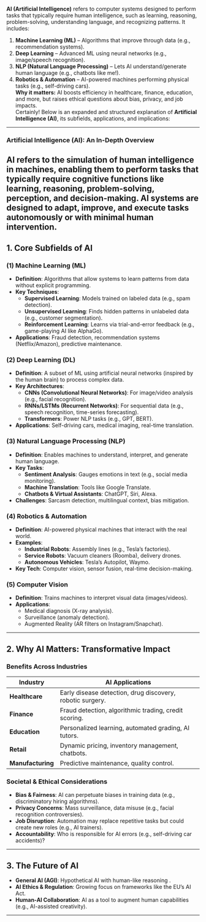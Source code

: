 **AI (Artificial Intelligence)** refers to computer systems designed to perform tasks that typically require human intelligence, such as learning, reasoning, problem-solving, understanding language, and recognizing patterns. It includes:  

1. **Machine Learning (ML)** – Algorithms that improve through data (e.g., recommendation systems).  
2. **Deep Learning** – Advanced ML using neural networks (e.g., image/speech recognition).  
3. **NLP (Natural Language Processing)** – Lets AI understand/generate human language (e.g., chatbots like me!).  
4. **Robotics & Automation** – AI-powered machines performing physical tasks (e.g., self-driving cars).  
**Why it matters:** AI boosts efficiency in healthcare, finance, education, and more, but raises ethical questions about bias, privacy, and job impacts.  
Certainly! Below is an expanded and structured explanation of **Artificial Intelligence (AI)**, its subfields, applications, and implications:
---
### **Artificial Intelligence (AI): An In-Depth Overview**
AI refers to the simulation of human intelligence in machines, enabling them to perform tasks that typically require cognitive functions like learning, reasoning, problem-solving, perception, and decision-making. AI systems are designed to adapt, improve, and execute tasks autonomously or with minimal human intervention.
---
## **1. Core Subfields of AI**
### **(1) Machine Learning (ML)**
   - **Definition**: Algorithms that allow systems to learn patterns from data without explicit programming.  
   - **Key Techniques**:
     - **Supervised Learning**: Models trained on labeled data (e.g., spam detection).  
     - **Unsupervised Learning**: Finds hidden patterns in unlabeled data (e.g., customer segmentation).  
     - **Reinforcement Learning**: Learns via trial-and-error feedback (e.g., game-playing AI like AlphaGo).  
   - **Applications**: Fraud detection, recommendation systems (Netflix/Amazon), predictive maintenance.  
### **(2) Deep Learning (DL)**
   - **Definition**: A subset of ML using artificial neural networks (inspired by the human brain) to process complex data.  
   - **Key Architectures**:
     - **CNNs (Convolutional Neural Networks)**: For image/video analysis (e.g., facial recognition).  
     - **RNNs/LSTMs (Recurrent Networks)**: For sequential data (e.g., speech recognition, time-series forecasting).  
     - **Transformers**: Power NLP tasks (e.g., GPT, BERT).  
   - **Applications**: Self-driving cars, medical imaging, real-time translation.  
### **(3) Natural Language Processing (NLP)**
   - **Definition**: Enables machines to understand, interpret, and generate human language.  
   - **Key Tasks**:
     - **Sentiment Analysis**: Gauges emotions in text (e.g., social media monitoring).  
     - **Machine Translation**: Tools like Google Translate.  
     - **Chatbots & Virtual Assistants**: ChatGPT, Siri, Alexa.  
   - **Challenges**: Sarcasm detection, multilingual context, bias mitigation.  

### **(4) Robotics & Automation**
   - **Definition**: AI-powered physical machines that interact with the real world.  
   - **Examples**:
     - **Industrial Robots**: Assembly lines (e.g., Tesla’s factories).  
     - **Service Robots**: Vacuum cleaners (Roomba), delivery drones.  
     - **Autonomous Vehicles**: Tesla’s Autopilot, Waymo.  
   - **Key Tech**: Computer vision, sensor fusion, real-time decision-making.  

### **(5) Computer Vision**
   - **Definition**: Trains machines to interpret visual data (images/videos).  
   - **Applications**:  
     - Medical diagnosis (X-ray analysis).  
     - Surveillance (anomaly detection).  
     - Augmented Reality (AR filters on Instagram/Snapchat).  
---

## **2. Why AI Matters: Transformative Impact**
### **Benefits Across Industries**
| **Industry**       | **AI Applications**                                  |
|--------------------|----------------------------------------------------|
| **Healthcare**     | Early disease detection, drug discovery, robotic surgery. |
| **Finance**        | Fraud detection, algorithmic trading, credit scoring.    |
| **Education**      | Personalized learning, automated grading, AI tutors.      |
| **Retail**         | Dynamic pricing, inventory management, chatbots.          |
| **Manufacturing**  | Predictive maintenance, quality control.                  |

### **Societal & Ethical Considerations**
- **Bias & Fairness**: AI can perpetuate biases in training data (e.g., discriminatory hiring algorithms).  
- **Privacy Concerns**: Mass surveillance, data misuse (e.g., facial recognition controversies).  
- **Job Disruption**: Automation may replace repetitive tasks but could create new roles (e.g., AI trainers).  
- **Accountability**: Who is responsible for AI errors (e.g., self-driving car accidents)?  

---

## **3. The Future of AI**
- **General AI (AGI)**: Hypothetical AI with human-like reasoning .  
- **AI Ethics & Regulation**: Growing focus on frameworks like the EU’s AI Act.  
- **Human-AI Collaboration**: AI as a tool to augment human capabilities (e.g., AI-assisted creativity).  

---

